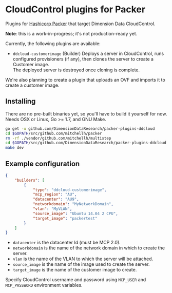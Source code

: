 # CloudControl plugins for Packer

Plugins for [Hashicorp Packer](https://packer.io/) that target Dimension Data CloudControl.

**Note**: this is a work-in-progress; it's not production-ready yet.

Currently, the following plugins are available:

* `ddcloud-customerimage` (Builder) Deploys a server in CloudControl, runs configured provisioners (if any), then clones the server to create a Customer image.  
The deployed server is destroyed once cloning is complete.

We're also planning to create a plugin that uploads an OVF and imports it to create a customer image.

## Installing

There are no pre-built binaries yet, so you'll have to build it yourself for now.
Needs OSX or Linux, Go >= 1.7, and GNU Make.

```bash
go get -u github.com/DimensionDataResearch/packer-plugins-ddcloud
cd $GOPATH/src/github.com/mitchellh/packer
rm -rf ./vendor/github.com/mitchellh/multistep
cd $GOPATH/src/github.com/DimensionDataResearch/packer-plugins-ddcloud
make dev
```

## Example configuration

```json
{
	"builders": [
		{
			"type": "ddcloud-customerimage",
			"mcp_region": "AU",
			"datacenter": "AU9",
			"networkdomain": "MyNetworkDomain",
			"vlan": "MyVLAN",
            "source_image": "Ubuntu 14.04 2 CPU",
			"target_image": "packertest"
		}
	]
}
```

* `datacenter` is the datacenter Id (must be MCP 2.0).
* `networkdomain` is the name of the network domain in which to create the server.
* `vlan` is the name of the VLAN to which the server will be attached.
* `source_image` is the name of the image used to create the server.
* `target_image` is the name of the customer image to create.

Specify CloudControl username and password using `MCP_USER` and `MCP_PASSWORD` environment variables.
